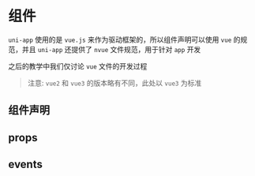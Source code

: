 # 组件

`uni-app` 使用的是 `vue.js` 来作为驱动框架的，所以组件声明可以使用 `vue` 的规范，并且 `uni-app` 还提供了 `nvue` 文件规范，用于针对 `app` 开发

之后的教学中我们仅讨论 `vue` 文件的开发过程


> 注意: `vue2` 和 `vue3` 的版本略有不同，此处以 `vue3` 为标准

## 组件声明

## props

## events
